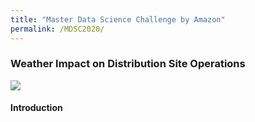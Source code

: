 ```yaml
---
title: "Master Data Science Challenge by Amazon"
permalink: /MDSC2020/
---
```


### Weather Impact on Distribution Site Operations

<img src="{{ site.baseurl }}/assets/images/amazon800.png" />

#### Introduction
